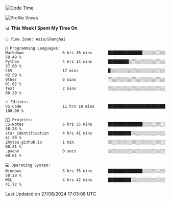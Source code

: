 <!--START_SECTION:waka-->
![Code Time](http://img.shields.io/badge/Code%20Time-1%2C810%20hrs%2043%20mins-blue)

![Profile Views](http://img.shields.io/badge/Profile%20Views-5-blue)

📊 **This Week I Spent My Time On** 

```text
🕑︎ Time Zone: Asia/Shanghai

💬 Programming Languages: 
Markdown                 6 hrs 36 mins       ███████████████░░░░░░░░░░   58.49 % 
Python                   4 hrs 14 mins       █████████░░░░░░░░░░░░░░░░   37.60 % 
CSV                      17 mins             █░░░░░░░░░░░░░░░░░░░░░░░░   02.59 % 
Other                    6 mins              ░░░░░░░░░░░░░░░░░░░░░░░░░   01.02 % 
Text                     2 mins              ░░░░░░░░░░░░░░░░░░░░░░░░░   00.30 % 

🔥 Editors: 
VS Code                  11 hrs 18 mins      █████████████████████████   100.00 % 

🐱‍💻 Projects: 
CS-Notes                 6 hrs 35 mins       ███████████████░░░░░░░░░░   58.28 % 
star_identification      4 hrs 41 mins       ██████████░░░░░░░░░░░░░░░   41.50 % 
Zhytou.github.io         1 min               ░░░░░░░░░░░░░░░░░░░░░░░░░   00.21 % 
.pyenv                   0 secs              ░░░░░░░░░░░░░░░░░░░░░░░░░   00.01 % 

💻 Operating System: 
Windows                  6 hrs 35 mins       ███████████████░░░░░░░░░░   58.28 % 
WSL                      4 hrs 42 mins       ██████████░░░░░░░░░░░░░░░   41.72 % 
```


 Last Updated on 27/06/2024 17:03:08 UTC
<!--END_SECTION:waka-->